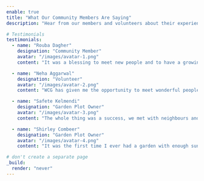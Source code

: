 ```yaml
---
enable: true
title: "What Our Community Members Are Saying"
description: "Hear from our members and volunteers about their experiences at Williamsburg Community Garden. See how WCG has made a positive impact in their lives!"

# Testimonials
testimonials:
  - name: "Rouba Dagher"
    designation: "Community Member"
    avatar: "/images/avatar-1.png"
    content: "It was a blessing to meet new people and to have a growing space for us as a family."

  - name: "Neha Aggarwal"
    designation: "Volunteer"
    avatar: "/images/avatar-2.png"
    content: "WCG has given me the opportunity to meet wonderful people while making a real difference in our neighborhood. The workshops and events are super informative and fun!"

  - name: "Safete Kelmendi"
    designation: "Garden Plot Owner"
    avatar: "/images/avatar-3.png"
    content: "The whole thing was a success, we met with neighbours and shared ideas about the garden. People who came to the park enjoyed the view and were asked to take pictures in  the garden. My family enjoyed the vegetables all summer long."

  - name: "Shirley Combeer"
    designation: "Garden Plot Owner"
    avatar: "/images/avatar-4.png"
    content: "It was the first time I ever had a garden with enough sun to grow vegetables.  I looked forward to visiting it and watching its progress.  I was always delighted to find tomatoes, beans and carrots ready to eat.  It was also nice to meet some of the other gardeners and see what they were growing."

# don't create a separate page
_build:
  render: "never"
---
```

